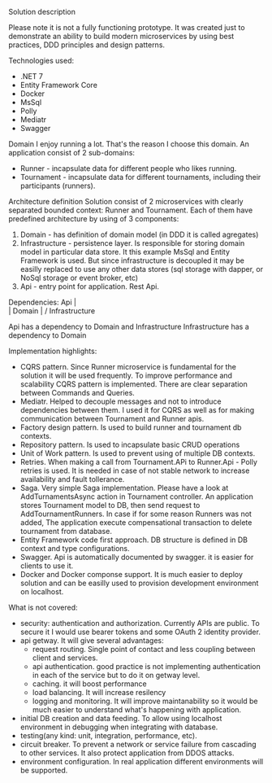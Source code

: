 Solution description

Please note it is not a fully functioning prototype. It was created just to demonstrate an ability to build modern microservices by using best practices, DDD principles and design patterns. 

Technologies used:
- .NET 7
- Entity Framework Core
- Docker
- MsSql
- Polly
- Mediatr
- Swagger

Domain
I enjoy running a lot. That's the reason I choose this domain. An application consist of 2 sub-domains:
- Runner - incapsulate data for different people who likes running.
- Tournament - incapsulate data for different tournaments, including their participants (runners).

Architecture definition
Solution consist of 2 microservices with clearly separated  bounded context: Runner and Tournament.
Each of them have predefined architecture by using of 3 components:
1) Domain - has definition of domain model (in DDD it is called agregates)
2) Infrastructure - persistence layer. Is responsible for storing domain model in particular data store. It this example MsSql and Entity Framework is used. But since infrastructure is decoupled it may be easilly replaced to use any other data stores (sql storage with dapper, or NoSql storage or event broker, etc)
3) Api - entry point for application. Rest Api. 

Dependencies:
		Api
		|	\
		|	Domain
		|	/
Infrastructure

Api has a dependency to Domain and Infrastructure
Infrastructure has a dependency to Domain

Implementation highlights:
- CQRS pattern. Since Runner microservice is fundamental for the solution it will be used frequently. To improve performance and scalability CQRS pattern is implemented. There are clear separation between Commands and Queries.
- Mediatr. Helped to decouple messages and not to introduce dependencies between them. I used it for CQRS as well as for making communication between Tournament and Runner apis. 
- Factory design pattern. Is used to build runner and tournament db contexts.
- Repository pattern. Is used to incapsulate basic CRUD operations
- Unit of Work pattern. Is used to prevent using of multiple DB contexts. 
- Retries. When making a call from Tournament.APi to Runner.Api - Polly retries is used. It is needed in case of not stable network to increase availability and fault tollerance. 
- Saga. Very simple Saga implementation. Please have a look at AddTurnamentsAsync action in Tournament controller. An application stores Tournament model to DB, then send request to AddTournamentRunners. In case if for some reason Runners was not added, The application execute compensational transaction to delete tournament from database.   
- Entity Framework code first approach. DB structure is defined in DB context and type configurations. 
- Swagger. Api is automatically documented by swagger. it is easier for clients to use it. 
- Docker and Docker componse support. It is much easier to deploy solution and can be easilly used to provision development environment on localhost. 

What is not covered:
- security: authentication and authorization. Currently APIs are public. To secure it I would use bearer tokens and some OAuth 2 identity provider. 
- api getway. It will give several advantages:
	- request routing. Single point of contact and less coupling between client and services.
	- api authentication. good practice is not implementing authentication in each of the service but to do it on getway level.
	- caching. it will boost performance
	- load balancing. It will increase resilency
	- logging and monitoring. It will improve maintanability so it would be much easier to understand what's happening with application.  
- initial DB creation and data feeding. To allow using localhost environment in debugging when integrating with database.
- testing(any kind: unit, integration, performance, etc).
- circuit breaker. To prevent a network or service failure from cascading to other services. It also protect application from DDOS attacks. 
- environment configuration. In real application different environments will be supported.
